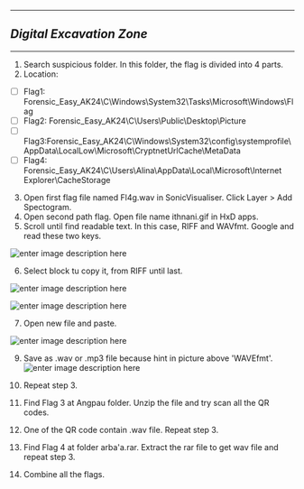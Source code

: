 ***

## *Digital Excavation Zone*

***
1. Search suspicious folder. In this folder, the flag is divided into 4 parts. 
2. Location: 
 - [ ] Flag1: Forensic_Easy_AK24\C\Windows\System32\Tasks\Microsoft\Windows\Flag
 - [ ] Flag2: Forensic_Easy_AK24\C\Users\Public\Desktop\Picture
 - [ ] Flag3:Forensic_Easy_AK24\C\Windows\System32\config\systemprofile\AppData\LocalLow\Microsoft\CryptnetUrlCache\MetaData
 - [ ] Flag4: Forensic_Easy_AK24\C\Users\Alina\AppData\Local\Microsoft\Internet Explorer\CacheStorage
3. Open first flag file named Fl4g.wav in SonicVisualiser. Click Layer > Add Spectogram.
4. Open second path flag. Open file name ithnani.gif in HxD apps. 
5. Scroll until find readable text. In this case, RIFF and WAVfmt. Google and read these two keys.

![enter image description here](https://lh3.googleusercontent.com/pw/AP1GczMTszzxlTqrmYeqcZNMvQklo5Y14BpChLVDZwh-zGLuu6kPBbz2hmPNkGYeET-FOmzfjx-wvl5FxaV1lxpgO_l1Vyn_4CcI8Pjpa8tfTdt9ZlYTkRmVJT7xQDJq4wiOJ6didyt2drV-Tc7z2pwx7gLy=w696-h913-s-no-gm)

6. Select block tu copy it, from RIFF until last. 

![enter image description here](https://lh3.googleusercontent.com/pw/AP1GczP-7nn4TPZjPS9zPVwKU6wuzBVl0fGFlWTs1cJGsbpNok0k-dGn-zLcIxwv9mool6r5g88gfANDjxrpVc7eDXj3YtsETwO_xLdHI46p58Kgp5apYPlw_lreYdF8fYamin0PX9rtgLwEuavDJpf9aeSW=w406-h402-s-no-gm)

![enter image description here](https://lh3.googleusercontent.com/pw/AP1GczPkNnVjX2iKmtcmEnxRYqTuEgxXw1ODtZ7Si0k8fQauR9sxZC_xYqtAw2j1JC1hblgGSmRym3Nf6ZUfMsJJcsuw2pa_FXYw1dc_ITyBriO_A35i0qYwjZ1DP_0mYjZezAbcUdmfrpAbauNUkiICeE0a=w1116-h698-s-no-gm)

7. Open new file and paste. 

![enter image description here](https://lh3.googleusercontent.com/pw/AP1GczOFSlBz50IAzsDFlu4wjFiXLiRnrohRbXTYzo5Ku3jU4oV_LidCCo8NbrFUqP4yo7hNmwGqeCygTDqufCjO6basVth3Ta9SQDOAw1ypfFqlYtGdqPSmgvSdzXBUxabao8yx1W5MtyRMokujDmewldAc=w741-h913-s-no-gm)

9. Save as .wav or .mp3 file because hint in picture above 'WAVEfmt'. 
![enter image description here](https://lh3.googleusercontent.com/pw/AP1GczMpGl4fxSRZ2XeFVizVbWV-e5iP49jDjfItAnVvWJsNreEJQMD9A1YZoMQZTX8IvA5vroT5NLoZAsMG_dYtHIqyzfyETxDE9Werg0LKvvzpi7VAPBP2Z2yqb8rOwbvs8hMF520zS8Fg6IzYs7agcn_dsq_k4UUOq09N1XkFlQhMfIPJ0hs8TbsnZAPM-dyVbtTscEkvmluNt8QRlqMLX_oilbd6buSJJxusHGkSBq2gvgdqf_X6PzKH2z1kRAXpVicMKmJXnDH2-Lk4l0hOKAT-Xh-TGZwP6UMFXhvETWjWMWVDHmhW2PS-fqF9v6tLgOvRDBzTXfOZTManUAjyu3GPjbTZJMOLr1h5dLTnxvsXs3ugRgndLp5hQ36TKL5RGIvFXj2eIq4wSJixOsLOZCgvgM4v6pWXs3TrKgrECJPkJU0ffqVoJ-cuyYv6bv0a-MWj1pfrsWwB6jS4ObyyVloUkyeGwL2PU3OLF6K3-pjBIq96X4dAr397zc3eLfxdXQl1XpLiIdeZspW0xSO7jX6SHHehBpy74x2q4RYXTTAygJGLajCWfvI4Y9TR1Z6r49x9TqqbUso_AtYUKTFr3UWEoDgMQh5llVgNJ-CsQ7Sbz4R1E7nOVT_qviM4vukt7SUncWQ-Z2mR1P0WE550rso6bZnzW3GWjsMTwfHFuHQOTxl-rw_Rkagw-gkv3hEh2ZutL0qUAYbAe2ge1a7xTRR4wUco9JSH2Ht86YhU5jzryPeEeM8wlOSzyUPLP5jS9HCf7Tet1YOdeyozCniv3hbngjrqwrSDxJMS6uMzRvlnUlUwK2zpds4gH1se_U49PBRnJCF_3reesrvQuqEGse6r6xuUwf5czLb-qRYxgbisP4CvinHuNgd5nc4JeqH0DLWdgZaZU5KsTiUhBXO9EpFtxg=w1382-h694-s-no-gm?authuser=0)

10. Repeat step 3.
11. Find Flag 3 at Angpau folder. Unzip the file and try scan all the QR codes. 
12. One of the QR code contain .wav file. Repeat step 3.
13. Find Flag 4 at folder arba'a.rar. Extract the rar file to get wav file and repeat step 3.
14. Combine all the flags.
